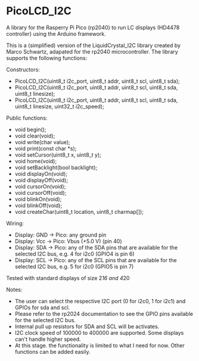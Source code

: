 # PicoLCD_I2C
A library for the Rasperry Pi Pico (rp2040) to run LC displays (HD4478 controller) using the Arduino framework.  

This is a (simplified) version of the LiquidCrystal_I2C library created by Marco Schwartz, adapated for the rp2040 microcontroller.
The library supports the following functions:  

Constructors:  
  - PicoLCD_I2C(uint8_t i2c_port, uint8_t addr, uint8_t scl, uint8_t sda);  
  - PicoLCD_I2C(uint8_t i2c_port, uint8_t addr, uint8_t scl, uint8_t sda, uint8_t linesize);  
  - PicoLCD_I2C(uint8_t i2c_port, uint8_t addr, uint8_t scl, uint8_t sda, uint8_t linesize, uint32_t i2c_speed);  
   
Public functions:  
  - void begin();  
  - void clear(void);  
  - void write(char value);  
  - void print(const char *s);  
  - void setCursor(uint8_t x, uint8_t y);  
  - void home(void);  
  - void setBacklight(bool backlight);  
  - void displayOn(void);  
  - void displayOff(void);  
  - void cursorOn(void);  
  - void cursorOff(void);  
  - void blinkOn(void);  
  - void blinkOff(void);  
  - void createChar(uint8_t location, uint8_t charmap[]);  
    
Wiring:  
  - Display: GND -> Pico: any ground pin    
  - Display: Vcc -> Pico: Vbus (+5.0 V) (pin 40)  
  - Display: SDA -> Pico: any of the SDA pins that are available for the selected I2C bus, e.g. 4 for i2c0 (GPIO4 is pin 6)  
  - Display: SCL -> Pico: any of the SCL pins that are available for the selected I2C bus, e.g. 5 for i2c0 (GPIO5 is pin 7)  
  
Tested with standard displays of size 2*16 and 4*20  
  
Notes:  
  - The user can select the respective I2C port (0 for i2c0, 1 for i2c1) and GPIOs for sda and scl. 
  - Please refer to the rp2024 documentation to see the GPIO pins available for the selected I2C bus.  
  - Internal pull up resistors for SDA and SCL will be activates.  
  - I2C clock speed of 100000 to 400000 are supported. Some displays can't handle higher speed.  
  - At this stage. the functionality is limited to what I need for now. Other functions can be added easily.  
  

